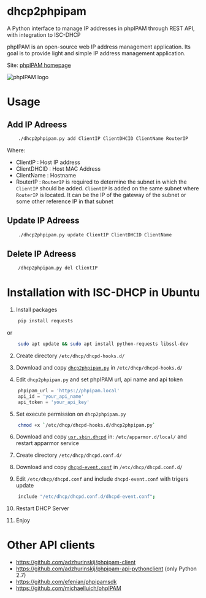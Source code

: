 # dhcp2phpipam
A Python interface to manage IP addresses in phpIPAM through REST API, with integration to ISC-DHCP

phpIPAM is an open-source web IP address management application. Its goal is to provide light and simple IP address management application.

Site: [phpIPAM homepage](http://phpipam.net)

![phpIPAM logo](http://phpipam.net/wp-content/uploads/2014/12/phpipam_logo_small.png)


# Usage
## Add IP Adreess
```bash
	./dhcp2phpipam.py add ClientIP ClientDHCID ClientName RouterIP
```
Where: 
* ClientIP : Host IP address
* ClientDHCID : Host MAC Address
* ClientName : Hostname 
* RouterIP : `RouterIP` is required to determine the subnet in which the `ClientIP` should be added. `ClientIP` is added on the same subnet where `RouterIP` is located. It can be the IP of the gateway of the subnet or some other reference IP in that subnet

## Update IP Adreess
```bash
	./dhcp2phpipam.py update ClientIP ClientDHCID ClientName
```
## Delete IP Adreess
```bash
	/dhcp2phpipam.py del ClientIP
```


# Installation with ISC-DHCP in Ubuntu

1. Install packages
```bash
	pip install requests
```
or 
```bash
	sudo apt update && sudo apt install python-requests libssl-dev
```
2. Create directory `/etc/dhcp/dhcpd-hooks.d/` 

3. Download and copy [`dhcp2phpipam.py`](https://raw.githubusercontent.com/pvrmza/dhcp2phpipam/master/dhcp2phpipam.py) in `/etc/dhcp/dhcpd-hooks.d/`

4. Edit `dhcp2phpipam.py` and set phpIPAM url, api name and api token
```python
	phpipam_url = 'https://phpipam.local'
	api_id = 'your_api_name'
	api_token = 'your_api_key'
```
5. Set execute permission on `dhcp2phpipam.py`
```bash
	chmod +x `/etc/dhcp/dhcpd-hooks.d/dhcp2phpipam.py`
```

6. Download and copy [`usr.sbin.dhcpd`](https://raw.githubusercontent.com/pvrmza/dhcp2phpipam/master/usr.sbin.dhcpd) in: `/etc/apparmor.d/local/` and restart apparmor service

7. Create directory `/etc/dhcp/dhcpd.conf.d/`

8. Download and copy [`dhcpd-event.conf`](https://raw.githubusercontent.com/pvrmza/dhcp2phpipam/master/dhcpd-event.conf) in `/etc/dhcp/dhcpd.conf.d/`

9. Edit `/etc/dhcp/dhcpd.conf` and include `dhcpd-event.conf` with trigers update
```bash
	include "/etc/dhcp/dhcpd.conf.d/dhcpd-event.conf";
```
10. Restart DHCP Server

11. Enjoy


# Other API clients
- https://github.com/adzhurinskij/phpipam-client
- https://github.com/adzhurinskij/phpipam-api-pythonclient (only Python 2.7)
- https://github.com/efenian/phpipamsdk
- https://github.com/michaelluich/phpIPAM

